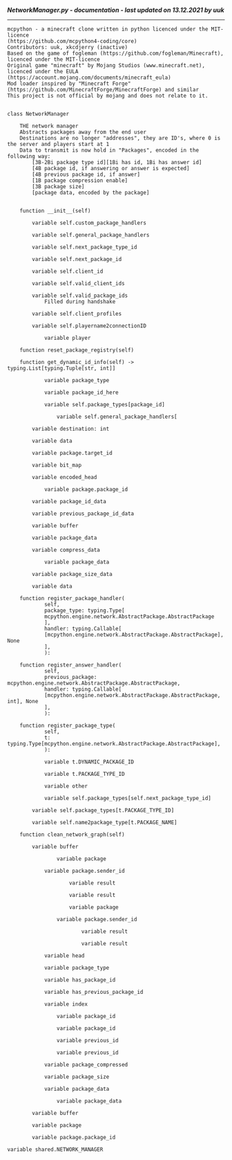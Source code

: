 ***NetworkManager.py - documentation - last updated on 13.12.2021 by uuk***
___

    mcpython - a minecraft clone written in python licenced under the MIT-licence 
    (https://github.com/mcpython4-coding/core)
    Contributors: uuk, xkcdjerry (inactive)
    Based on the game of fogleman (https://github.com/fogleman/Minecraft), licenced under the MIT-licence
    Original game "minecraft" by Mojang Studios (www.minecraft.net), licenced under the EULA
    (https://account.mojang.com/documents/minecraft_eula)
    Mod loader inspired by "Minecraft Forge" (https://github.com/MinecraftForge/MinecraftForge) and similar
    This project is not official by mojang and does not relate to it.


    class NetworkManager
        
        THE network manager
        Abstracts packages away from the end user
        Destinations are no longer "addresses", they are ID's, where 0 is the server and players start at 1
        Data to transmit is now hold in "Packages", encoded in the following way:
            [3B-2Bi package type id][1Bi has id, 1Bi has answer id]
            [4B package id, if answering or answer is expected]
            [4B previous package id, if answer]
            [1B package compression enable]
            [3B package size]
            [package data, encoded by the package]


        function __init__(self)

            variable self.custom_package_handlers

            variable self.general_package_handlers

            variable self.next_package_type_id

            variable self.next_package_id

            variable self.client_id

            variable self.valid_client_ids

            variable self.valid_package_ids
                Filled during handshake

            variable self.client_profiles

            variable self.playername2connectionID

                variable player

        function reset_package_registry(self)

        function get_dynamic_id_info(self) -> typing.List[typing.Tuple[str, int]]

                variable package_type

                variable package_id_here

                variable self.package_types[package_id]

                    variable self.general_package_handlers[

            variable destination: int

            variable data

            variable package.target_id

            variable bit_map

            variable encoded_head

                variable package.package_id

            variable package_id_data

            variable previous_package_id_data

            variable buffer

            variable package_data

            variable compress_data

                variable package_data

            variable package_size_data

            variable data

        function register_package_handler(
                self,
                package_type: typing.Type[
                mcpython.engine.network.AbstractPackage.AbstractPackage
                ],
                handler: typing.Callable[
                [mcpython.engine.network.AbstractPackage.AbstractPackage], None
                ],
                ):

        function register_answer_handler(
                self,
                previous_package: mcpython.engine.network.AbstractPackage.AbstractPackage,
                handler: typing.Callable[
                [mcpython.engine.network.AbstractPackage.AbstractPackage, int], None
                ],
                ):

        function register_package_type(
                self,
                t: typing.Type[mcpython.engine.network.AbstractPackage.AbstractPackage],
                ):

                variable t.DYNAMIC_PACKAGE_ID

                variable t.PACKAGE_TYPE_ID

                variable other

                variable self.package_types[self.next_package_type_id]

            variable self.package_types[t.PACKAGE_TYPE_ID]

            variable self.name2package_type[t.PACKAGE_NAME]

        function clean_network_graph(self)

            variable buffer

                    variable package

                variable package.sender_id

                        variable result

                        variable result

                        variable package

                    variable package.sender_id

                            variable result

                            variable result

                variable head

                variable package_type

                variable has_package_id

                variable has_previous_package_id

                variable index

                    variable package_id

                    variable package_id

                    variable previous_id

                    variable previous_id

                variable package_compressed

                variable package_size

                variable package_data

                    variable package_data

            variable buffer

            variable package

            variable package.package_id

    variable shared.NETWORK_MANAGER